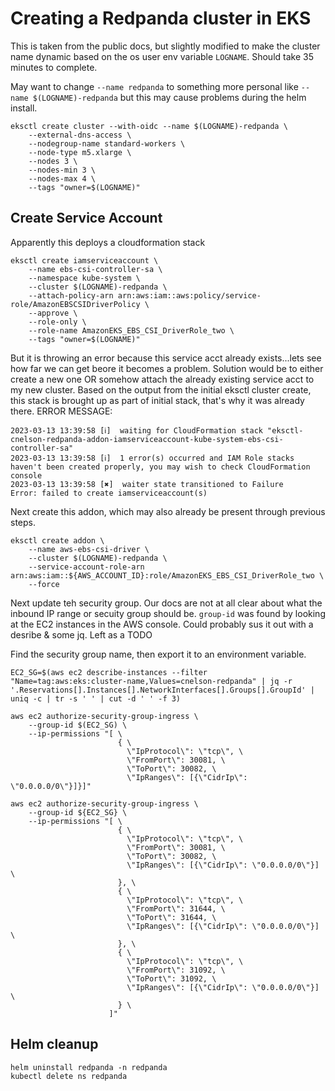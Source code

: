 # Creating a Redpanda cluster in EKS

This is taken from the public docs, but slightly modified to make the cluster name dynamic based on the os user env variable `LOGNAME`.   Should take 35 minutes to complete.

May want to change `--name redpanda` to something more personal like `--name $(LOGNAME)-redpanda` but this may cause problems during the helm install.

```
eksctl create cluster --with-oidc --name $(LOGNAME)-redpanda \
    --external-dns-access \
    --nodegroup-name standard-workers \
    --node-type m5.xlarge \
    --nodes 3 \
    --nodes-min 3 \
    --nodes-max 4 \
    --tags "owner=$(LOGNAME)"
```


## Create Service Account

Apparently this deploys a cloudformation stack

```
eksctl create iamserviceaccount \
    --name ebs-csi-controller-sa \
    --namespace kube-system \
    --cluster $(LOGNAME)-redpanda \
    --attach-policy-arn arn:aws:iam::aws:policy/service-role/AmazonEBSCSIDriverPolicy \
    --approve \
    --role-only \
    --role-name AmazonEKS_EBS_CSI_DriverRole_two \
    --tags "owner=$(LOGNAME)"
```

But it is throwing an error because this service acct already exists...lets see how far we can get beore it becomes a problem.   Solution would be to either create a new one OR somehow attach the already existing service acct to my new cluster.  Based on the output from the initial eksctl cluster create, this stack is brought up as part of initial stack, that's why it was already there.
ERROR MESSAGE:

```
2023-03-13 13:39:58 [ℹ]  waiting for CloudFormation stack "eksctl-cnelson-redpanda-addon-iamserviceaccount-kube-system-ebs-csi-controller-sa"
2023-03-13 13:39:58 [ℹ]  1 error(s) occurred and IAM Role stacks haven't been created properly, you may wish to check CloudFormation console
2023-03-13 13:39:58 [✖]  waiter state transitioned to Failure
Error: failed to create iamserviceaccount(s)
```

Next create this addon, which may also already be present through previous steps.

```
eksctl create addon \
    --name aws-ebs-csi-driver \
    --cluster $(LOGNAME)-redpanda \
    --service-account-role-arn arn:aws:iam::${AWS_ACCOUNT_ID}:role/AmazonEKS_EBS_CSI_DriverRole_two \
    --force
```

Next update teh security group.  Our docs are not at all clear about what the inbound IP range or secuity group should be.  `group-id` was found by looking at the EC2 instances in the AWS console.   Could probably sus it out with a desribe & some jq.   Left as a TODO

Find the security group name, then export it to an environment variable.

```
EC2_SG=$(aws ec2 describe-instances --filter "Name=tag:aws:eks:cluster-name,Values=cnelson-redpanda" | jq -r '.Reservations[].Instances[].NetworkInterfaces[].Groups[].GroupId' | uniq -c | tr -s ' ' | cut -d ' ' -f 3)
```


```
aws ec2 authorize-security-group-ingress \
    --group-id $(EC2_SG) \
    --ip-permissions "[ \
                        { \
                          \"IpProtocol\": \"tcp\", \
                          \"FromPort\": 30081, \
                          \"ToPort\": 30082, \
                          \"IpRanges\": [{\"CidrIp\": \"0.0.0.0/0\"}]}]"

```

```
aws ec2 authorize-security-group-ingress \
    --group-id ${EC2_SG} \
    --ip-permissions "[ \
                        { \
                          \"IpProtocol\": \"tcp\", \
                          \"FromPort\": 30081, \
                          \"ToPort\": 30082, \
                          \"IpRanges\": [{\"CidrIp\": \"0.0.0.0/0\"}] \
                        }, \
                        { \
                          \"IpProtocol\": \"tcp\", \
                          \"FromPort\": 31644, \
                          \"ToPort\": 31644, \
                          \"IpRanges\": [{\"CidrIp\": \"0.0.0.0/0\"}] \
                        }, \
                        { \
                          \"IpProtocol\": \"tcp\", \
                          \"FromPort\": 31092, \
                          \"ToPort\": 31092, \
                          \"IpRanges\": [{\"CidrIp\": \"0.0.0.0/0\"}] \
                        } \
                      ]"

```



## Helm cleanup

```
helm uninstall redpanda -n redpanda
kubectl delete ns redpanda
```

